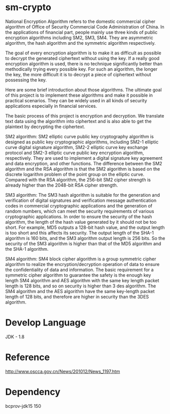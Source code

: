 # sm-crypto
National Encryption Algorithm refers to the domestic commercial cipher algorithm of Office of Security Commercial Code Administration of China. In the applications of financial part, people mainly use three kinds of public encryption algorithms including SM2, SM3, SM4. They are asymmetric algorithm, the hash algorithm and the symmetric algorithm respectively.

The goal of every encryption algorithm is to make it as difficult as possible to decrypt the generated ciphertext without using the key. If a really good encryption algorithm is used, there is no technique significantly better than methodically trying every possible key. For such an algorithm, the longer the key, the more difficult it is to decrypt a piece of ciphertext without possessing the key.

Here are some brief introduction about those algorithms. The ultimate goal of this project is to implement these algorithms and make it possible in practical scenarios. They can be widely used in all kinds of security applications especially in financial services.

The basic process of this project is encryption and decryption. We translate text data using the algorithm into ciphertext and is also able to get the plaintext by decrypting the ciphertext.

SM2 algorithm:
SM2 elliptic curve public key cryptography algorithm is designed as public key cryptographic algorithms, including SM2-1 elliptic curve digital signature algorithm, SM2-2 elliptic curve key exchange protocol and SM2-3 elliptic curve public key encryption algorithm, respectively. They are used to implement a digital signature key agreement and data encryption, and other functions.  The difference between the SM2 algorithm and the RSA algorithm is that the SM2 algorithm is based on the discrete logarithm problem of the point group on the elliptic curve. Compared with the RSA algorithm, the 256-bit SM2 cipher strength is already higher than the 2048-bit RSA cipher strength.

SM3 algorithm: 
The SM3 hash algorithm is suitable for the generation and verification of digital signatures and verification message authentication codes in commercial cryptographic applications and the generation of random numbers, which can meet the security requirements of various cryptographic applications.  In order to ensure the security of the hash algorithm, the length of the hash value generated by it should not be too short. For example, MD5 outputs a 128-bit hash value, and the output length is too short and this affects its security. The output length of the SHA-1 algorithm is 160 bits, and the SM3 algorithm output length is 256 bits. So the security of the SM3 algorithm is higher than that of the MD5 algorithm and the SHA-1 algorithm.


SM4 algorithm: 
SM4 block cipher algorithm is a group symmetric cipher algorithm to realize the encryption/decryption operation of data to ensure the confidentiality of data and information. 
The basic requirement for a symmetric cipher algorithm to guarantee the safety is the enough key length SM4 algorithm and AES algorithm with the same key length packet length is 128 bits, and so on security is higher than 3 des algorithm. The SM4 algorithm and the AES algorithm have the same key-length packet length of 128 bits, and therefore are higher in security than the 3DES algorithm.

# Develop Language
JDK - 1.8

# Reference
http://www.oscca.gov.cn/News/201012/News_1197.htm

# Dependency
bcprov-jdk15 150
